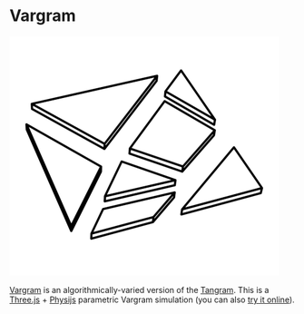 # Vargram

![Vargram Example](cover.png)

[Vargram](http://fill-o-tactics.tumblr.com/post/125867104794/vargram) is an algorithmically-varied version of the [Tangram](https://en.wikipedia.org/wiki/Tangram). This is a [Three.js](https://threejs.org/) + [Physijs](http://chandlerprall.github.io/Physijs/) parametric Vargram simulation (you can also [try it online](https://ardesista.github.io/vargram)).
